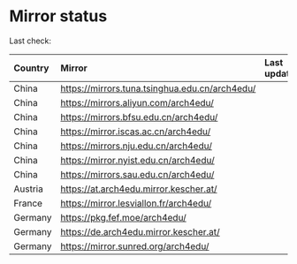 <script src="./time.js"></script>
# Mirror status
Last check: <script type="text/javascript">localize(1698265069.0226994);</script>

|Country|Mirror|Last update|
|:------|:-----|:----------|
|China|https://mirrors.tuna.tsinghua.edu.cn/arch4edu/|<script type="text/javascript">localize(1698215887);</script>|
|China|https://mirrors.aliyun.com/arch4edu/|<script type="text/javascript">localize(1698215887);</script>|
|China|https://mirrors.bfsu.edu.cn/arch4edu/|<script type="text/javascript">localize(1698215887);</script>|
|China|https://mirror.iscas.ac.cn/arch4edu/|<script type="text/javascript">localize(1698215887);</script>|
|China|https://mirrors.nju.edu.cn/arch4edu/|<script type="text/javascript">localize(1698172356);</script>|
|China|https://mirror.nyist.edu.cn/arch4edu/|<script type="text/javascript">localize(1698215887);</script>|
|China|https://mirrors.sau.edu.cn/arch4edu/|<script type="text/javascript">localize(1698215887);</script>|
|Austria|https://at.arch4edu.mirror.kescher.at/|<script type="text/javascript">localize(1698258588);</script>|
|France|https://mirror.lesviallon.fr/arch4edu/|<script type="text/javascript">localize(1698215887);</script>|
|Germany|https://pkg.fef.moe/arch4edu/|<script type="text/javascript">localize(1698258588);</script>|
|Germany|https://de.arch4edu.mirror.kescher.at/|<script type="text/javascript">localize(1698258588);</script>|
|Germany|https://mirror.sunred.org/arch4edu/|<script type="text/javascript">localize(1698258588);</script>|

<script src="./tablefilter/tablefilter.js"></script>
<script src="./table.js"></script>